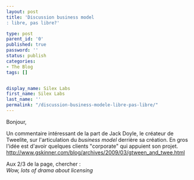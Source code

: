 ```yaml
---
layout: post
title: 'Discussion business model
: libre, pas libre?'

type: post
parent_id: '0'
published: true
password: ''
status: publish
categories:
- The Blog
tags: []


display_name: Silex Labs
first_name: Silex Labs
last_name: ''
permalink: "/discussion-business-modele-libre-pas-libre/"
---
```


Bonjour,  
  
Un commentaire intéressant de la part de Jack Doyle, le créateur de Tweelite, sur l'articulation du _business model_ derrière sa création. En gros l'idée est d'avoir quelques clients "corporate" qui appuient son projet.  
http://www.gskinner.com/blog/archives/2009/03/gtween_and_twee.html

Aux 2/3 de la page, chercher
:  
_Wow, lots of drama about licensing_